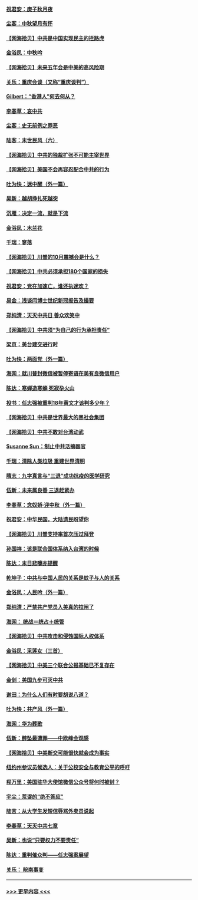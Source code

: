 #### [祝君安：庚子秋月夜](../pages/nsc993/n12445870.md?t=10020751) 
#### [尘客：中秋望月有怀](../pages/nsc993/n12444632.md?t=10020751) 
#### [【网海拾贝】中共是中国实现民主的拦路虎](../pages/nsc993/n12443573.md?t=10020751) 
#### [金浴凤：中秋吟](../pages/nsc993/n12441773.md?t=10020751) 
#### [【网海拾贝】未来五年会是中美的高风险期](../pages/nsc993/n12440760.md?t=10020751) 
#### [关乐：重庆会谈（又称“重庆谈判”）](../pages/nsc993/n12437525.md?t=10020751) 
#### [Gilbert：“香港人”何去何从？](../pages/nsc993/n12435894.md?t=10020751) 
#### [李春草：哀中共](../pages/nsc993/n12435874.md?t=10020751) 
#### [尘客：史无前例之罪恶](../pages/nsc993/n12435762.md?t=10020751) 
#### [陆客：末世民风（六）](../pages/nsc993/n12435354.md?t=10020751) 
#### [【网海拾贝】中共的独裁扩张不可能主宰世界](../pages/nsc993/n12435151.md?t=10020751) 
#### [【网海拾贝】美国不会再容忍配合中共的行为](../pages/nsc993/n12433808.md?t=10020751) 
#### [吐为快：迷中醒（外一篇）](../pages/nsc993/n12433585.md?t=10020751) 
#### [吴新：越胡挣扎死越突](../pages/nsc993/n12433562.md?t=10020751) 
#### [沉雁：决定一流，就是下流](../pages/nsc993/n12432128.md?t=10020751) 
#### [金浴凤：木兰花](../pages/nsc993/n12432124.md?t=10020751) 
#### [千瑞：寥落](../pages/nsc993/n12432071.md?t=10020751) 
#### [【网海拾贝】川普的10月震撼会是什么？](../pages/nsc993/n12431624.md?t=10020751) 
#### [【网海拾贝】中共必须承担180个国家的损失](../pages/nsc993/n12428893.md?t=10020751) 
#### [祝君安：党在加速亡，谁还执迷欢？](../pages/nsc993/n12428652.md?t=10020751) 
#### [易金：浅谈闫博士世纪新冠报告及撮要](../pages/nsc993/n12426822.md?t=10020751) 
#### [郑纯清：天灭中共日 善众欢笑中](../pages/nsc993/n12426784.md?t=10020751) 
#### [【网海拾贝】中共须“为自己的行为承担责任”](../pages/nsc993/n12426067.md?t=10020751) 
#### [梁京：美台建交进行时](../pages/nsc993/n12424066.md?t=10020751) 
#### [吐为快：两面党（外一篇）](../pages/nsc993/n12424043.md?t=10020751) 
#### [海网：就川普封微信被暂停寄语在美有良微信用户](../pages/nsc993/n12424021.md?t=10020751) 
#### [陈达：寒蝉造寒蝉 死寂孕火山](../pages/nsc993/n12423958.md?t=10020751) 
#### [投书：任志强被重判18年黄文才该判多少年？](../pages/nsc993/n12423672.md?t=10020751) 
#### [【网海拾贝】中共是世界最大的黑社会集团](../pages/nsc993/n12423543.md?t=10020751) 
#### [【网海拾贝】中共不敢对台湾动武](../pages/nsc993/n12421418.md?t=10020751) 
#### [Susanne Sun：制止中共活摘器官](../pages/nsc993/n12419654.md?t=10020751) 
#### [千瑞：清除人类垃圾 重建世界清明](../pages/nsc993/n12419414.md?t=10020751) 
#### [隋志：九字真言与“三退”成功抗疫的医学研究](../pages/nsc993/n12419248.md?t=10020751) 
#### [伍新：未来属良善 三退赶紧办](../pages/nsc993/n12418496.md?t=10020751) 
#### [李春草：念奴娇·迎中秋（外一篇）](../pages/nsc993/n12418465.md?t=10020751) 
#### [祝君安：中华民国，大陆遗民盼望你](../pages/nsc993/n12418089.md?t=10020751) 
#### [【网海拾贝】川普支持率首次压过拜登](../pages/nsc993/n12418050.md?t=10020751) 
#### [孙国祥：该是联合国体系纳入台湾的时候](../pages/nsc993/n12417369.md?t=10020751) 
#### [陈达：末日悲嚎亦提醒](../pages/nsc993/n12416736.md?t=10020751) 
#### [乾坤子：中共与中国人民的关系是蚊子与人的关系](../pages/nsc993/n12416632.md?t=10020751) 
#### [金浴凤：人民吟（外一篇）](../pages/nsc993/n12416567.md?t=10020751) 
#### [郑纯清：严禁共产党员入美真的拉闸了](../pages/nsc993/n12416550.md?t=10020751) 
#### [海网： 统战＝统占＋统管](../pages/nsc993/n12416404.md?t=10020751) 
#### [【网海拾贝】中共攻击和侵蚀国际人权体系](../pages/nsc993/n12416250.md?t=10020751) 
#### [金浴凤：采莲女（三首）](../pages/nsc993/n12415517.md?t=10020751) 
#### [【网海拾贝】中美三个联合公报基础已不复存在](../pages/nsc993/n12415054.md?t=10020751) 
#### [金剑：美国九步可灭中共](../pages/nsc993/n12413183.md?t=10020751) 
#### [谢田：为什么人们有时要胡说八道？](../pages/nsc993/n12411861.md?t=10020751) 
#### [吐为快：共产风（外一篇）](../pages/nsc993/n12411761.md?t=10020751) 
#### [海网：华为葬歌](../pages/nsc993/n12410381.md?t=10020751) 
#### [伍新：醉坠最遭罪——中欧峰会观感](../pages/nsc993/n12410364.md?t=10020751) 
#### [【网海拾贝】中美断交可能很快就会成为事实](../pages/nsc993/n12409495.md?t=10020751) 
#### [纽约州参议员候选人：关于公校安全与教育公平的呼吁](../pages/nsc993/n12409228.md?t=10020751) 
#### [程万里：美国驻华大使馆微信公众号将何时被封？](../pages/nsc993/n12407397.md?t=10020751) 
#### [宇尘：荒谬的“绝不答应”](../pages/nsc993/n12407360.md?t=10020751) 
#### [陆言：从大学生发短信辱骂外卖员说起](../pages/nsc993/n12407285.md?t=10020751) 
#### [李春草：天灭中共七章](../pages/nsc993/n12406988.md?t=10020751) 
#### [吴新：也说“只要权力不要责任”](../pages/nsc993/n12406966.md?t=10020751) 
#### [陈达：重判催众判——任志强案展望](../pages/nsc993/n12404540.md?t=10020751) 
#### [关乐： 皖南事变](../pages/nsc993/n12404288.md?t=10020751) 

----
#### [ >>> 更早内容 <<< ](../indexes/nsc993-earlier.md)
